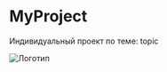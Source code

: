 # MyProject

Индивидуальный проект по теме: topic

![Логотип](https://octodex.github.com/images/orderedlistocat.png "Логотип GitHub")
